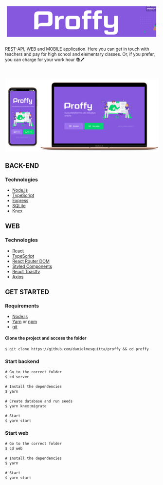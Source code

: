 <h1 align="center">
  <img src="logo.png">
</h1>

[REST-API](#back-end), [WEB](#front-end) and [MOBILE](#mobile) application.
Here you can get in touch with teachers and pay for high school and elementary classes. 
Or, if you prefer, you can charge for your work hour 📚🖊

<br><br>
<img src="mockup.png">
<br>

## BACK-END

### Technologies

- [Node.js](https://nodejs.org/)
- [TypeScript](https://www.typescriptlang.org/)
- [Express](https://expressjs.com/)
- [SQLite](https://www.sqlite.org/index.html)
- [Knex](http://sequelize.org/)

## WEB

### Technologies

- [React](https://reactjs.org/)
- [TypeScript](https://www.typescriptlang.org/)
- [React Router DOM](https://github.com/ReactTraining/react-router/tree/master/packages/react-router-dom)
- [Styled Components](https://styled-components.com/)
- [React Toastfy](https://fkhadra.github.io/react-toastify/introduction/)
- [Axios](https://github.com/axios/axios)


## GET STARTED
### Requirements

- [Node.js](https://nodejs.org/)
- [Yarn](https://yarnpkg.com/) or [npm](https://www.npmjs.com/)
- [git](https://git-scm.com/)

#### Clone the project and access the folder

```shell
$ git clone https://github.com/danielmesquitta/proffy && cd proffy
```

### Start backend

```shell
# Go to the correct folder
$ cd server

# Install the dependencies
$ yarn

# Create database and run seeds
$ yarn knex:migrate

# Start
$ yarn start
```

### Start web

```shell
# Go to the correct folder
$ cd web

# Install the dependencies
$ yarn

# Start
$ yarn start
```
